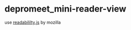 # depromeet_mini-reader-view
use [readabililty.js](https://github.com/mozilla/readability) by mozilla
